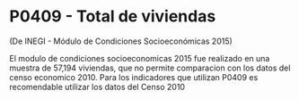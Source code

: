 # P0409 - Total de viviendas
(De INEGI - Módulo de Condiciones Socioeconómicas 2015)

El modulo de condiciones socioeconomicas 2015 fue realizado en una muestra de 57,194 viviendas, que no permite comparacion con los datos del censo economico 2010.
Para los indicadores que utilizan P0409 es recomendable utilizar los datos del Censo 2010

